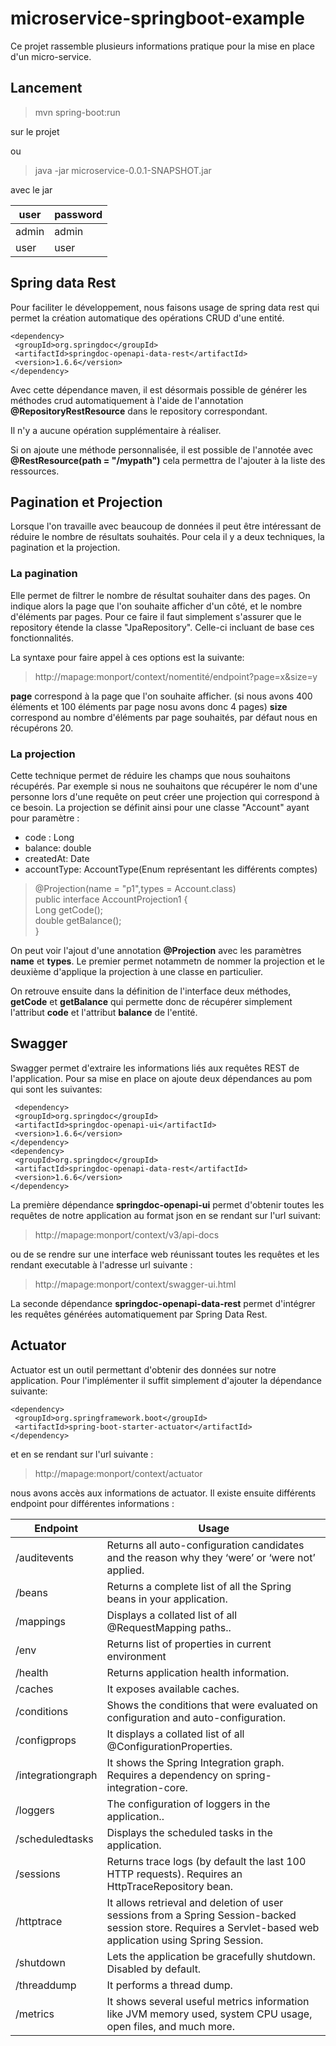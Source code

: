 # microservice-springboot-example

Ce projet rassemble plusieurs informations pratique pour la mise en place d'un micro-service.

## Lancement

> mvn spring-boot:run 
 
sur le projet

ou

>java -jar microservice-0.0.1-SNAPSHOT.jar

avec le jar

| user | password |
|--|--|
| admin      | admin |
| user | user |

## Spring data Rest

Pour faciliter le développement, nous faisons usage de spring data rest qui permet la création automatique des opérations CRUD d'une entité.

    <dependency>  
     <groupId>org.springdoc</groupId>  
     <artifactId>springdoc-openapi-data-rest</artifactId>  
     <version>1.6.6</version>  
    </dependency>

Avec cette dépendance maven, il est désormais possible de générer les méthodes crud automatiquement à l'aide de l'annotation **@RepositoryRestResource** dans le repository correspondant.

Il n'y a aucune opération supplémentaire à réaliser.

Si on ajoute une méthode personnalisée, il est possible de l'annotée avec **@RestResource(path = "/mypath")** cela permettra de l'ajouter à la liste des ressources.

## Pagination et Projection
Lorsque l'on travaille avec beaucoup de données il peut être intéressant de réduire le nombre de résultats souhaités. Pour cela il y a deux techniques, la pagination et la projection.

### La pagination

Elle permet de filtrer le nombre de résultat souhaiter dans des pages. On indique alors la page que l'on souhaite afficher d'un côté, et le nombre d'éléments par pages. Pour ce faire il faut simplement s'assurer que le repository étende la classe "JpaRepository". Celle-ci incluant de base ces fonctionnalités.

La syntaxe pour faire appel à ces options est la suivante:

> http://mapage:monport/context/nomentité/endpoint?page=x&size=y

**page** correspond à la page que l'on souhaite afficher. (si nous avons 400 éléments et 100 éléments par page nosu avons donc 4 pages)
**size** correspond au nombre d'éléments par page souhaités, par défaut nous en récupérons 20.

### La projection

Cette technique permet de réduire les champs que nous souhaitons récupérés. Par exemple si nous ne souhaitons que récupérer le nom d'une personne lors d'une requête on peut créer une projection qui correspond à ce besoin. La projection se définit ainsi pour une classe "Account" ayant pour paramètre :

- code : Long
- balance: double
- createdAt: Date
- accountType: AccountType(Enum représentant les différents comptes)




>   @Projection(name = "p1",types = Account.class)  
>     public interface AccountProjection1 {  
>         Long getCode();  
>      double getBalance();  
>     }

On peut voir l'ajout d'une annotation **@Projection** avec les paramètres **name** et **types**. Le premier permet notammetn de nommer la projection et le deuxième d'applique la projection à une classe en particulier.

On retrouve ensuite dans la définition de l'interface deux méthodes, **getCode** et **getBalance** qui permette donc de récupérer simplement l'attribut **code** et l'attribut **balance** de l'entité.

## Swagger
Swagger permet d'extraire les informations  liés aux requêtes REST de l'application. Pour sa mise en place on ajoute deux dépendances au pom qui sont les suivantes:

     <dependency>  
     <groupId>org.springdoc</groupId>  
     <artifactId>springdoc-openapi-ui</artifactId>  
     <version>1.6.6</version>  
    </dependency>  
    <dependency>  
     <groupId>org.springdoc</groupId>  
     <artifactId>springdoc-openapi-data-rest</artifactId>  
     <version>1.6.6</version>  
    </dependency>
La première dépendance **springdoc-openapi-ui** permet d'obtenir toutes les requêtes de notre application au format json en se rendant sur l'url suivant:
> http://mapage:monport/context/v3/api-docs

ou de se rendre sur une interface web réunissant toutes les requêtes et les rendant executable à l'adresse url suivante :
> http://mapage:monport/context/swagger-ui.html

La seconde dépendance **springdoc-openapi-data-rest** permet  d'intégrer les requêtes générées automatiquement par Spring Data Rest.

## Actuator

Actuator est un outil permettant d'obtenir des données sur notre application. Pour l'implémenter il suffit simplement d'ajouter la dépendance suivante:

    <dependency>  
     <groupId>org.springframework.boot</groupId>  
     <artifactId>spring-boot-starter-actuator</artifactId>  
    </dependency>

et en se rendant sur l'url suivante :

> http://mapage:monport/context/actuator

nous avons accès aux informations de actuator. Il existe ensuite différents endpoint pour différentes informations :




| Endpoint| Usage|
|--|--|
| /auditevents      | Returns all auto-configuration candidates and the reason why they ‘were’ or ‘were not’ applied.                                                              |
| /beans            | Returns a complete list of all the Spring beans in your application.                                                                                         |
| /mappings         | Displays a collated list of all @RequestMapping paths..                                                                                                      |
| /env              | Returns list of properties in current environment                                                                                                            |
| /health           | Returns application health information.                                                                                                                      |
| /caches           | It exposes available caches.                                                                                                                                 |
| /conditions       | Shows the conditions that were evaluated on configuration and auto-configuration.                                                                            |
| /configprops      | It displays a collated list of all @ConfigurationProperties.                                                                                                 |
| /integrationgraph | It shows the Spring Integration graph. Requires a dependency on spring-integration-core.                                                                     |
| /loggers          | The configuration of loggers in the application..                                                                                                            |
| /scheduledtasks   | Displays the scheduled tasks in the application.                                                                                                             |
| /sessions         | Returns trace logs (by default the last 100 HTTP requests). Requires an HttpTraceRepository bean.                                                            |
| /httptrace        | It allows retrieval and deletion of user sessions from a Spring Session-backed session store. Requires a Servlet-based web application using Spring Session. |
| /shutdown         | Lets the application be gracefully shutdown. Disabled by default.                                                                                            |
| /threaddump       | It performs a thread dump.                                                                                                                                   |
| /metrics          | It shows several useful metrics information like JVM memory used, system CPU usage, open files, and much more.                                               |
